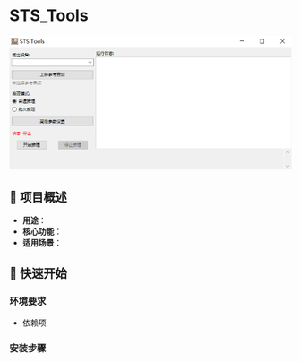 # STS_Tools  

![工具UI](Example.PNG)  

## 📖 项目概述  
 
- **用途**：  
- **核心功能**：  
- **适用场景**：  

## 🚀 快速开始  
### 环境要求  
- 依赖项  

### 安装步骤  
```bash
